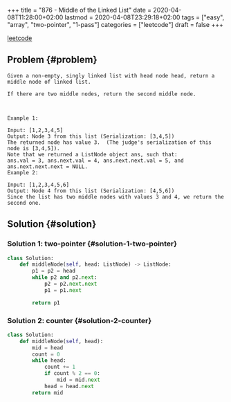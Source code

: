 +++
title = "876 - Middle of the Linked List"
date = 2020-04-08T11:28:00+02:00
lastmod = 2020-04-08T23:29:18+02:00
tags = ["easy", "array", "two-pointer", "1-pass"]
categories = ["leetcode"]
draft = false
+++

[leetcode](https://leetcode.com/problems/middle-of-the-linked-list/)


## Problem {#problem}

```text
Given a non-empty, singly linked list with head node head, return a middle node of linked list.

If there are two middle nodes, return the second middle node.



Example 1:

Input: [1,2,3,4,5]
Output: Node 3 from this list (Serialization: [3,4,5])
The returned node has value 3.  (The judge's serialization of this node is [3,4,5]).
Note that we returned a ListNode object ans, such that:
ans.val = 3, ans.next.val = 4, ans.next.next.val = 5, and ans.next.next.next = NULL.
Example 2:

Input: [1,2,3,4,5,6]
Output: Node 4 from this list (Serialization: [4,5,6])
Since the list has two middle nodes with values 3 and 4, we return the second one.
```


## Solution {#solution}


### Solution 1: two-pointer {#solution-1-two-pointer}

```python
class Solution:
    def middleNode(self, head: ListNode) -> ListNode:
        p1 = p2 = head
        while p2 and p2.next:
            p2 = p2.next.next
            p1 = p1.next

        return p1
```


### Solution 2: counter {#solution-2-counter}

```python
class Solution:
    def middleNode(self, head):
        mid = head
        count = 0
        while head:
            count += 1
            if count % 2 == 0:
                mid = mid.next
            head = head.next
        return mid
```
